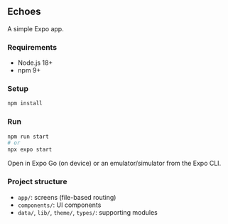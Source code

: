 ## Echoes

A simple Expo app.

### Requirements
- Node.js 18+
- npm 9+

### Setup
```bash
npm install
```

### Run
```bash
npm run start
# or
npx expo start
```

Open in Expo Go (on device) or an emulator/simulator from the Expo CLI.

### Project structure
- `app/`: screens (file-based routing)
- `components/`: UI components
- `data/`, `lib/`, `theme/`, `types/`: supporting modules
